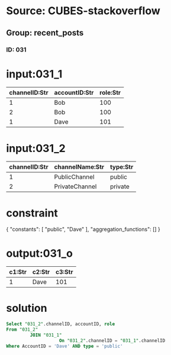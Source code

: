 # Source: CUBES-stackoverflow
## Group: recent_posts
### ID: 031

# input:031_1

| channelID:Str | accountID:Str | role:Str |
|---|---|---|
| 1 | Bob | 100 |
| 2 | Bob | 100 |
| 1 | Dave | 101 |

# input:031_2

| channelID:Str | channelName:Str | type:Str |
|---|---|---|
| 1 | PublicChannel | public |
| 2 | PrivateChannel | private |

# constraint

{
  "constants": [
    "public",
    "Dave"
  ],
  "aggregation_functions": []
}

# output:031_o

| c1:Str | c2:Str | c3:Str |
|---|---|---|
| 1 | Dave | 101 |

# solution

```sql
Select "031_2".channelID, accountID, role
From "031_2"
         JOIN "031_1"
                    On "031_2".channelID = "031_1".channelID
Where AccountID = 'Dave' AND type = 'public'

```
